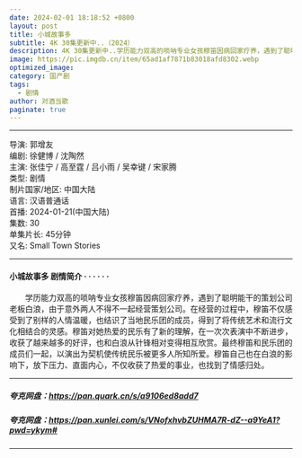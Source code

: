 ```yaml
---
date: 2024-02-01 18:18:52 +0800
layout: post
title: 小城故事多
subtitle: 4K 30集更新中..（2024）
description: 4K 30集更新中..学历能力双高的唢呐专业女孩穆笛因病回家疗养，遇到了聪明能干的策划公司老板白浪，由于意外两人不得不一起经营策划公司。在经营的过程中，穆笛不仅感受到了别样的人情温暖...
image: https://pic.imgdb.cn/item/65ad1af7871b83018afd8302.webp
optimized_image: 
category: 国产剧
tags:
  - 剧情
author: 对酒当歌
paginate: true
---
```


---

导演: 郭增友  
编剧: 徐健博 / 沈陶然  
主演: 张佳宁 / 高至霆 / 吕小雨 / 吴幸键 / 宋家腾  
类型: 剧情  
制片国家/地区: 中国大陆  
语言: 汉语普通话  
首播: 2024-01-21(中国大陆)  
集数: 30  
单集片长: 45分钟  
又名: Small Town Stories  

---

#### 小城故事多 剧情简介 · · · · · ·

　　学历能力双高的唢呐专业女孩穆笛因病回家疗养，遇到了聪明能干的策划公司老板白浪，由于意外两人不得不一起经营策划公司。在经营的过程中，穆笛不仅感受到了别样的人情温暖，也结识了当地民乐团的成员，得到了将传统艺术和流行文化相结合的灵感。穆笛对她热爱的民乐有了新的理解，在一次次表演中不断进步，收获了越来越多的好评，也和白浪从针锋相对变得相互欣赏。最终穆笛和民乐团的成员们一起，以演出为契机使传统民乐被更多人所知所爱。穆笛自己也在白浪的影响下，放下压力、直面内心，不仅收获了热爱的事业，也找到了情感归处。

---

##### 夸克网盘：<https://pan.quark.cn/s/a9106ed8add7>

##### 夸克网盘：<https://pan.xunlei.com/s/VNofxhvbZUHMA7R-dZ--a9YeA1?pwd=ykym#>

---

